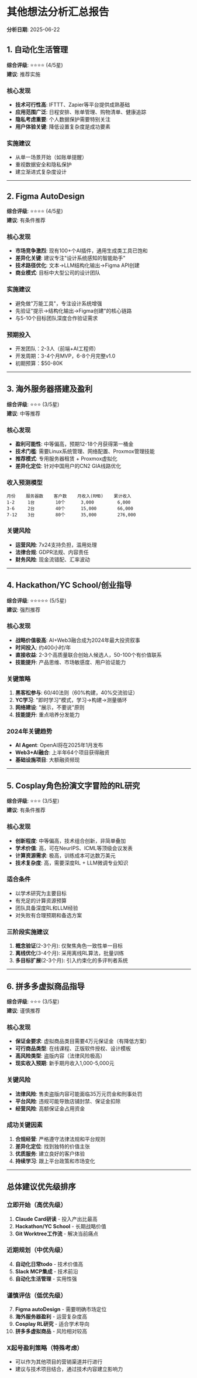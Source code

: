 # 其他想法分析汇总报告

**分析日期**: 2025-06-22  

## 1. 自动化生活管理

**综合评级**: ⭐⭐⭐⭐ (4/5星)  
**建议**: 推荐实施

### 核心发现
- **技术可行性高**: IFTTT、Zapier等平台提供成熟基础
- **应用范围广泛**: 日程安排、账单管理、购物清单、健康追踪
- **隐私考虑重要**: 个人数据保护需要特别关注
- **用户体验关键**: 降低设置复杂度是成功要素

### 实施建议
- 从单一场景开始（如账单提醒）
- 重视数据安全和隐私保护
- 建立渐进式复杂度设计

---

## 2. Figma AutoDesign

**综合评级**: ⭐⭐⭐⭐ (4/5星)  
**建议**: 有条件推荐

### 核心发现
- **市场竞争激烈**: 现有100+个AI插件，通用生成类工具已饱和
- **差异化关键**: 建议专注"设计系统感知的智能助手"
- **技术路径优化**: 文本→LLM结构化输出→Figma API创建
- **商业模式**: 目标中大型公司的设计团队

### 实施建议
- 避免做"万能工具"，专注设计系统增强
- 先验证"提示→结构化输出→Figma创建"的核心链路
- 与5-10个目标团队深度合作验证需求

### 预期投入
- 开发团队：2-3人（前端+AI工程师）
- 开发周期：3-4个月MVP，6-8个月完整v1.0
- 初期预算：$50-80K

---

## 3. 海外服务器搭建及盈利

**综合评级**: ⭐⭐⭐ (3/5星)  
**建议**: 中等推荐

### 核心发现
- **盈利可能性**: 中等偏高，预期12-18个月获得第一桶金
- **技术门槛**: 需要Linux系统管理、网络配置、Proxmox管理技能
- **推荐模式**: 专用服务器租赁 + Proxmox虚拟化
- **差异化定位**: 针对中国用户的CN2 GIA线路优化

### 收入预测模型
```
月份    服务器数    客户数    月收入(RMB)    累计收入
1-2     1台        10个      3,000         6,000
3-6     2台        40个      15,000        66,000  
7-12    3台        80个      35,000        276,000
```

### 关键风险
- **运营风险**: 7x24支持负担，滥用处理
- **法律合规**: GDPR法规、内容责任
- **财务风险**: 现金流错配、汇率波动

---

## 4. Hackathon/YC School/创业指导

**综合评级**: ⭐⭐⭐⭐⭐ (5/5星)  
**建议**: 强烈推荐

### 核心发现
- **战略价值极高**: AI+Web3融合成为2024年最大投资叙事
- **时间投入**: 约400小时/年
- **直接收益**: 2-3个高质量联合创始人候选人，50-100个有价值联系
- **技能提升**: 产品思维、市场敏感度、用户验证能力

### 关键策略
1. **黑客松参与**: 60/40法则（60%构建，40%交流验证）
2. **YC学习**: "即时学习"模式，学习→构建→测量循环
3. **网络建设**: "展示，不要说"原则
4. **技能提升**: 重点培养分发能力

### 2024年关键趋势
- **AI Agent**: OpenAI将在2025年1月发布
- **Web3+AI融合**: 上半年64个项目获得融资
- **基础设施项目**: 大额融资频现

---

## 5. Cosplay角色扮演文字冒险的RL研究

**综合评级**: ⭐⭐⭐ (3/5星)  
**建议**: 有条件推荐

### 核心发现
- **创新程度**: 中等偏高，技术组合创新，非简单叠加
- **学术价值**: 高，可在NeurIPS、ICML等顶级会议发表
- **计算资源需求**: 极高，训练成本可达数万美元
- **技术复杂度**: 高，需要深度RL + LLM微调专业知识

### 适合条件
- 以学术研究为主要目标
- 有充足的计算资源预算
- 团队具备深度RL和LLM经验
- 对失败有合理预期和备选方案

### 三阶段实施建议
1. **概念验证**(2-3个月): 仅聚焦角色一致性单一目标
2. **离线优化**(3-4个月): 采用离线RL算法，批量训练
3. **多目标扩展**(2-3个月): 引入约束化的多评判者系统

---

## 6. 拼多多虚拟商品指导

**综合评级**: ⭐⭐⭐ (3/5星)  
**建议**: 谨慎推荐

### 核心发现
- **保证金要求**: 虚拟商品类目需要4万元保证金（有降低方案）
- **可行商品类型**: 在线课程、正版软件授权、设计模板
- **高风险类型**: 盗版内容（法律风险极高）
- **现实收入预期**: 新手期月收入1,000-5,000元

### 关键风险
- **法律风险**: 售卖盗版内容可能面临35万元罚金和刑事处罚
- **平台风险**: 违规可能导致店铺封禁、保证金扣除
- **经营风险**: 高额保证金占用资金

### 成功关键因素
1. **合规经营**: 严格遵守法律法规和平台规则
2. **差异化定位**: 找到独特的价值主张
3. **优质服务**: 建立良好的客户体验
4. **持续学习**: 跟上平台政策和市场变化

---

## 总体建议优先级排序

### 立即开始（高优先级）
1. **Claude Card研读** - 投入产出比最高
2. **Hackathon/YC School** - 长期战略价值
3. **Git Worktree工作流** - 解决当前痛点

### 近期规划（中优先级）
4. **自动化日常todo** - 技术价值高
5. **Slack MCP集成** - 技术前沿
6. **自动化生活管理** - 实用性强

### 谨慎评估（低优先级）
7. **Figma autoDesign** - 需要明确市场定位
8. **海外服务器盈利** - 运营复杂度高
9. **Cosplay RL研究** - 适合学术导向
10. **拼多多虚拟商品** - 风险相对较高

### X起号盈利策略（特殊考虑）
- 可以作为其他项目的营销渠道并行进行
- 建议与技术项目结合，通过技术内容建立影响力